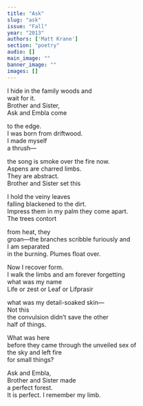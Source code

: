 ```yaml
---
title: "Ask"
slug: "ask"
issue: "Fall"
year: "2013"
authors: ['Matt Krane']
section: "poetry"
audio: []
main_image: ""
banner_image: ""
images: []
---
```

I hide in the family woods and  
wait for it.  
Brother and Sister,  
Ask and Embla come

to the edge.  
 I was born from driftwood.  
I made myself  
 a thrush— 

 the song is smoke over the fire now.  
Aspens are charred limbs.  
 They are abstract.  
 Brother and Sister set this 

 I hold the veiny leaves  
 falling blackened to the dirt.  
 Impress them in my palm they come apart.  
The trees contort 

 from heat, they  
 groan—the branches scribble furiously and  
I am separated  
 in the burning. Plumes float over. 

 Now I recover form.  
 I walk the limbs and am forever forgetting  
what was my name  
Life or zest or Leaf or Lifprasir

 

what was my detail-soaked skin—  
Not this  
 the convulsion didn’t save the other  
half of things. 

 What was here  
 before they came through the unveiled sex of  
the sky and left fire  
 for small things? 

 Ask and Embla,  
 Brother and Sister made  
 a perfect forest.  
 It is perfect. I remember my limb. 

